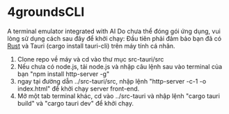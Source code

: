 # 4groundsCLI
A terminal emulator integrated with AI
Do chưa thể đóng gói ứng dụng, vui lòng sử dụng cách sau đây để khởi chạy:
Đầu tiên phải đảm bảo bạn đã có [Rust](https://www.rust-lang.org/tools/install) và Tauri (cargo install tauri-cli) trên máy tính cá nhân.
1. Clone repo về máy và cd vào thư mục src-tauri/src
2. Nếu chưa có node.js, tải node.js và nhập câu lệnh sau vào terminal của bạn "npm install http-server -g"
3. ngay tại đường dẫn ../src-tauri/src, nhập lệnh "http-server -c-1 -o index.html" để khởi chạy server front-end.
4. Mở một tab terminal khác, cd vào ../src-tauri và nhập lệnh "cargo tauri build" và "cargo tauri dev" để khởi chạy.
